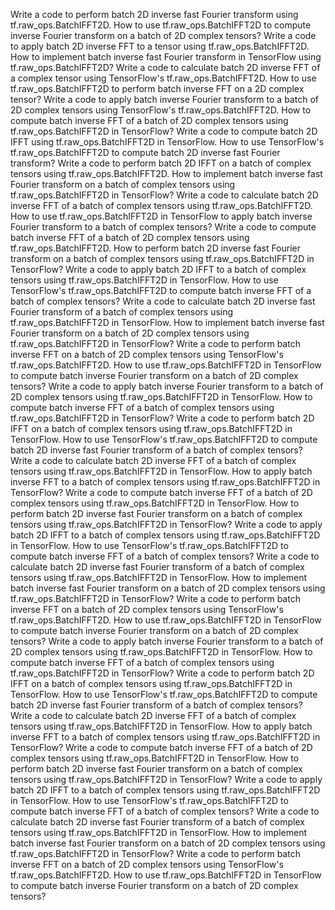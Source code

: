 Write a code to perform batch 2D inverse fast Fourier transform using tf.raw_ops.BatchIFFT2D.
How to use tf.raw_ops.BatchIFFT2D to compute inverse Fourier transform on a batch of 2D complex tensors?
Write a code to apply batch 2D inverse FFT to a tensor using tf.raw_ops.BatchIFFT2D.
How to implement batch inverse fast Fourier transform in TensorFlow using tf.raw_ops.BatchIFFT2D?
Write a code to calculate batch 2D inverse FFT of a complex tensor using TensorFlow's tf.raw_ops.BatchIFFT2D.
How to use tf.raw_ops.BatchIFFT2D to perform batch inverse FFT on a 2D complex tensor?
Write a code to apply batch inverse Fourier transform to a batch of 2D complex tensors using TensorFlow's tf.raw_ops.BatchIFFT2D.
How to compute batch inverse FFT of a batch of 2D complex tensors using tf.raw_ops.BatchIFFT2D in TensorFlow?
Write a code to compute batch 2D IFFT using tf.raw_ops.BatchIFFT2D in TensorFlow.
How to use TensorFlow's tf.raw_ops.BatchIFFT2D to compute batch 2D inverse fast Fourier transform?
Write a code to perform batch 2D IFFT on a batch of complex tensors using tf.raw_ops.BatchIFFT2D.
How to implement batch inverse fast Fourier transform on a batch of complex tensors using tf.raw_ops.BatchIFFT2D in TensorFlow?
Write a code to calculate batch 2D inverse FFT of a batch of complex tensors using tf.raw_ops.BatchIFFT2D.
How to use tf.raw_ops.BatchIFFT2D in TensorFlow to apply batch inverse Fourier transform to a batch of complex tensors?
Write a code to compute batch inverse FFT of a batch of 2D complex tensors using tf.raw_ops.BatchIFFT2D.
How to perform batch 2D inverse fast Fourier transform on a batch of complex tensors using tf.raw_ops.BatchIFFT2D in TensorFlow?
Write a code to apply batch 2D IFFT to a batch of complex tensors using tf.raw_ops.BatchIFFT2D in TensorFlow.
How to use TensorFlow's tf.raw_ops.BatchIFFT2D to compute batch inverse FFT of a batch of complex tensors?
Write a code to calculate batch 2D inverse fast Fourier transform of a batch of complex tensors using tf.raw_ops.BatchIFFT2D in TensorFlow.
How to implement batch inverse fast Fourier transform on a batch of 2D complex tensors using tf.raw_ops.BatchIFFT2D in TensorFlow?
Write a code to perform batch inverse FFT on a batch of 2D complex tensors using TensorFlow's tf.raw_ops.BatchIFFT2D.
How to use tf.raw_ops.BatchIFFT2D in TensorFlow to compute batch inverse Fourier transform on a batch of 2D complex tensors?
Write a code to apply batch inverse Fourier transform to a batch of 2D complex tensors using tf.raw_ops.BatchIFFT2D in TensorFlow.
How to compute batch inverse FFT of a batch of complex tensors using tf.raw_ops.BatchIFFT2D in TensorFlow?
Write a code to perform batch 2D IFFT on a batch of complex tensors using tf.raw_ops.BatchIFFT2D in TensorFlow.
How to use TensorFlow's tf.raw_ops.BatchIFFT2D to compute batch 2D inverse fast Fourier transform of a batch of complex tensors?
Write a code to calculate batch 2D inverse FFT of a batch of complex tensors using tf.raw_ops.BatchIFFT2D in TensorFlow.
How to apply batch inverse FFT to a batch of complex tensors using tf.raw_ops.BatchIFFT2D in TensorFlow?
Write a code to compute batch inverse FFT of a batch of 2D complex tensors using tf.raw_ops.BatchIFFT2D in TensorFlow.
How to perform batch 2D inverse fast Fourier transform on a batch of complex tensors using tf.raw_ops.BatchIFFT2D in TensorFlow?
Write a code to apply batch 2D IFFT to a batch of complex tensors using tf.raw_ops.BatchIFFT2D in TensorFlow.
How to use TensorFlow's tf.raw_ops.BatchIFFT2D to compute batch inverse FFT of a batch of complex tensors?
Write a code to calculate batch 2D inverse fast Fourier transform of a batch of complex tensors using tf.raw_ops.BatchIFFT2D in TensorFlow.
How to implement batch inverse fast Fourier transform on a batch of 2D complex tensors using tf.raw_ops.BatchIFFT2D in TensorFlow?
Write a code to perform batch inverse FFT on a batch of 2D complex tensors using TensorFlow's tf.raw_ops.BatchIFFT2D.
How to use tf.raw_ops.BatchIFFT2D in TensorFlow to compute batch inverse Fourier transform on a batch of 2D complex tensors?
Write a code to apply batch inverse Fourier transform to a batch of 2D complex tensors using tf.raw_ops.BatchIFFT2D in TensorFlow.
How to compute batch inverse FFT of a batch of complex tensors using tf.raw_ops.BatchIFFT2D in TensorFlow?
Write a code to perform batch 2D IFFT on a batch of complex tensors using tf.raw_ops.BatchIFFT2D in TensorFlow.
How to use TensorFlow's tf.raw_ops.BatchIFFT2D to compute batch 2D inverse fast Fourier transform of a batch of complex tensors?
Write a code to calculate batch 2D inverse FFT of a batch of complex tensors using tf.raw_ops.BatchIFFT2D in TensorFlow.
How to apply batch inverse FFT to a batch of complex tensors using tf.raw_ops.BatchIFFT2D in TensorFlow?
Write a code to compute batch inverse FFT of a batch of 2D complex tensors using tf.raw_ops.BatchIFFT2D in TensorFlow.
How to perform batch 2D inverse fast Fourier transform on a batch of complex tensors using tf.raw_ops.BatchIFFT2D in TensorFlow?
Write a code to apply batch 2D IFFT to a batch of complex tensors using tf.raw_ops.BatchIFFT2D in TensorFlow.
How to use TensorFlow's tf.raw_ops.BatchIFFT2D to compute batch inverse FFT of a batch of complex tensors?
Write a code to calculate batch 2D inverse fast Fourier transform of a batch of complex tensors using tf.raw_ops.BatchIFFT2D in TensorFlow.
How to implement batch inverse fast Fourier transform on a batch of 2D complex tensors using tf.raw_ops.BatchIFFT2D in TensorFlow?
Write a code to perform batch inverse FFT on a batch of 2D complex tensors using TensorFlow's tf.raw_ops.BatchIFFT2D.
How to use tf.raw_ops.BatchIFFT2D in TensorFlow to compute batch inverse Fourier transform on a batch of 2D complex tensors?